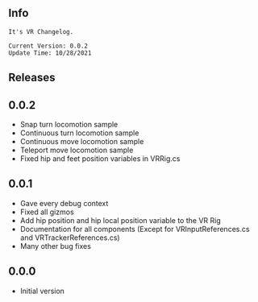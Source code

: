 ## Info
    
    It's VR Changelog.

    Current Version: 0.0.2
    Update Time: 10/28/2021

## Releases

## 0.0.2

- Snap turn locomotion sample
- Continuous turn locomotion sample
- Continuous move locomotion sample
- Teleport move locomotion sample
- Fixed hip and feet position variables in VRRig.cs

## 0.0.1

- Gave every debug context
- Fixed all gizmos
- Add hip position and hip local position variable to the VR Rig
- Documentation for all components (Except for VRInputReferences.cs and VRTrackerReferences.cs)
- Many other bug fixes

## 0.0.0

- Initial version